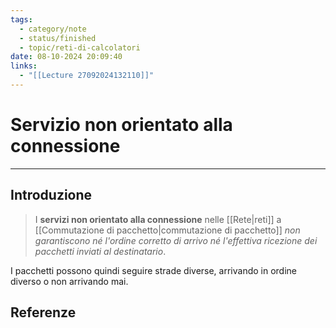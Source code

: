```yaml
---
tags:
  - category/note
  - status/finished
  - topic/reti-di-calcolatori
date: 08-10-2024 20:09:40
links:
  - "[[Lecture 27092024132110]]"
---
```

# Servizio non orientato alla connessione
---
## Introduzione
> I **servizi non orientato alla connessione** nelle [[Rete|reti]] a [[Commutazione di pacchetto|commutazione di pacchetto]] _non garantiscono né l'ordine corretto di arrivo né l'effettiva ricezione dei pacchetti inviati al destinatario_.

I pacchetti possono quindi seguire strade diverse, arrivando in ordine diverso o non arrivando mai.

## Referenze